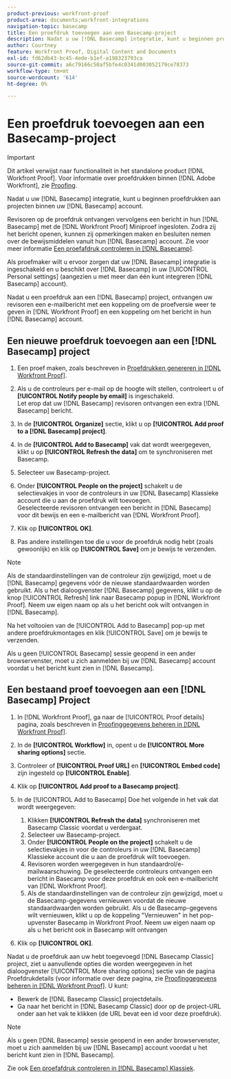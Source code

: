 ```yaml
---
product-previous: workfront-proof
product-area: documents;workfront-integrations
navigation-topic: basecamp
title: Een proefdruk toevoegen aan een Basecamp-project
description: Nadat u uw [!DNL Basecamp] integratie, kunt u beginnen proefdrukken aan projecten binnen uw [!DNL Basecamp] account.
author: Courtney
feature: Workfront Proof, Digital Content and Documents
exl-id: fd62db43-bc45-4ede-b1ef-a198323793ca
source-git-commit: a6c79166c50af5bfe4c0341d003052179ce78373
workflow-type: tm+mt
source-wordcount: '614'
ht-degree: 0%

---
```


# Een proefdruk toevoegen aan een Basecamp-project

>[!IMPORTANT]
>
>Dit artikel verwijst naar functionaliteit in het standalone product [!DNL Workfront Proof]. Voor informatie over proefdrukken binnen [!DNL Adobe Workfront], zie [Proofing](../../../review-and-approve-work/proofing/proofing.md).

Nadat u uw [!DNL Basecamp] integratie, kunt u beginnen proefdrukken aan projecten binnen uw [!DNL Basecamp] account.

Revisoren op de proefdruk ontvangen vervolgens een bericht in hun [!DNL Basecamp] met de [!DNL Workfront Proof] Miniproef ingesloten. Zodra zij het bericht openen, kunnen zij opmerkingen maken en besluiten nemen over de bewijsmiddelen vanuit hun [!DNL Basecamp] account. Zie voor meer informatie  [Een proefafdruk controleren in [!DNL Basecamp]](../../../workfront-proof/wp-integrations/basecamp/review-proof-basecamp.md).

Als proefmaker wilt u ervoor zorgen dat uw [!DNL Basecamp] integratie is ingeschakeld en u beschikt over [!DNL Basecamp] in uw [!UICONTROL Personal settings] (aangezien u met meer dan één kunt integreren [!DNL Basecamp] account).

Nadat u een proefdruk aan een [!DNL Basecamp] project, ontvangen uw revisoren een e-mailbericht met een koppeling om de proefversie weer te geven in [!DNL Workfront Proof] en een koppeling om het bericht in hun [!DNL Basecamp] account.

## Een nieuwe proefdruk toevoegen aan een [!DNL Basecamp] project

1. Een proef maken, zoals beschreven in [Proefdrukken genereren in [!DNL Workfront Proof]](../../../workfront-proof/wp-work-proofsfiles/create-proofs-and-files/generate-proofs.md).
1. Als u de controleurs per e-mail op de hoogte wilt stellen, controleert u of **[!UICONTROL Notify people by email]** is ingeschakeld.\
   Let erop dat uw [!DNL Basecamp] revisoren ontvangen een extra [!DNL Basecamp] bericht.

1. In de **[!UICONTROL Organize]** sectie, klikt u op **[!UICONTROL Add proof to a [!DNL Basecamp] project]**.

1. In de **[!UICONTROL Add to Basecamp]** vak dat wordt weergegeven, klikt u op **[!UICONTROL Refresh the data]** om te synchroniseren met Basecamp.

1. Selecteer uw Basecamp-project.
1. Onder **[!UICONTROL People on the project]** schakelt u de selectievakjes in voor de controleurs in uw [!DNL Basecamp] Klassieke account die u aan de proefdruk wilt toevoegen.\
   Geselecteerde revisoren ontvangen een bericht in [!DNL Basecamp] voor dit bewijs en een e-mailbericht van [!DNL Workfront Proof].

1. Klik op **[!UICONTROL OK]**.
1. Pas andere instellingen toe die u voor de proefdruk nodig hebt (zoals gewoonlijk) en klik op **[!UICONTROL Save]** om je bewijs te verzenden.

>[!NOTE]
>
>Als de standaardinstellingen van de controleur zijn gewijzigd, moet u de [!DNL Basecamp] gegevens vóór de nieuwe standaardwaarden worden gebruikt. Als u het dialoogvenster [!DNL Basecamp] gegevens, klikt u op de knop [!UICONTROL Refresh] link naar Basecamp popup in [!DNL Workfront Proof]. Neem uw eigen naam op als u het bericht ook wilt ontvangen in [!DNL Basecamp].
>
>Na het voltooien van de [!UICONTROL Add to Basecamp] pop-up met andere proefdrukmontages en klik [!UICONTROL Save] om je bewijs te verzenden.
>
>Als u geen [!UICONTROL Basecamp] sessie geopend in een ander browservenster, moet u zich aanmelden bij uw [!DNL Basecamp] account voordat u het bericht kunt zien in [!DNL Basecamp].

## Een bestaand proef toevoegen aan een [!DNL Basecamp] Project

1. In [!DNL Workfront Proof], ga naar de [!UICONTROL Proof details] pagina, zoals beschreven in  [Proofinggegevens beheren in [!DNL Workfront Proof]](../../../workfront-proof/wp-work-proofsfiles/manage-your-work/manage-proof-details.md).
1. In de **[!UICONTROL Workflow]** in, opent u de **[!UICONTROL More sharing options]** sectie.

1. Controleer of **[!UICONTROL Proof URL]** en **[!UICONTROL Embed code]** zijn ingesteld op **[!UICONTROL Enable]**.

1. Klik op **[!UICONTROL Add proof to a Basecamp project]**.
1. In de [!UICONTROL Add to Basecamp] Doe het volgende in het vak dat wordt weergegeven:

   1. Klikken **[!UICONTROL Refresh the data]** synchroniseren met Basecamp Classic voordat u verdergaat.
   1. Selecteer uw Basecamp-project.
   1. Onder **[!UICONTROL People on the project]** schakelt u de selectievakjes in voor de controleurs in uw [!DNL Basecamp] Klassieke account die u aan de proefdruk wilt toevoegen.
   1. Revisoren worden weergegeven in hun standaardrol/e-mailwaarschuwing. De geselecteerde controleurs ontvangen een bericht in Basecamp voor deze proefdruk en ook een e-mailbericht van [!DNL Workfront Proof].
   1. Als de standaardinstellingen van de controleur zijn gewijzigd, moet u de Basecamp-gegevens vernieuwen voordat de nieuwe standaardwaarden worden gebruikt. Als u de Basecamp-gegevens wilt vernieuwen, klikt u op de koppeling &quot;Vernieuwen&quot; in het pop-upvenster Basecamp in Workfront Proof. Neem uw eigen naam op als u het bericht ook in Basecamp wilt ontvangen

1. Klik op **[!UICONTROL OK]**.

Nadat u de proefdruk aan uw hebt toegevoegd [!DNL Basecamp Classic] project, ziet u aanvullende opties die worden weergegeven in het dialoogvenster [!UICONTROL More sharing options] sectie van de pagina Proefdrukdetails (voor informatie over deze pagina, zie [Proofinggegevens beheren in [!DNL Workfront Proof]](../../../workfront-proof/wp-work-proofsfiles/manage-your-work/manage-proof-details.md). U kunt:

* Bewerk de [!DNL Basecamp Classic] projectdetails.
* Ga naar het bericht in [!DNL Basecamp Classic] door op de project-URL onder aan het vak te klikken (de URL bevat een id voor deze proefdruk).

>[!NOTE]
>
>Als u geen [!DNL Basecamp] sessie geopend in een ander browservenster, moet u zich aanmelden bij uw [!DNL Basecamp] account voordat u het bericht kunt zien in [!DNL Basecamp].

Zie ook [Een proefafdruk controleren in [!DNL Basecamp] Klassiek](../../../workfront-proof/wp-integrations/basecamp-classic/review-proof-basecamp-classic.md).
